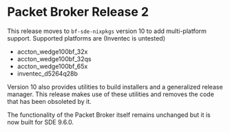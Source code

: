 # Packet Broker Release 2

This release moves to `bf-sde-nixpkgs` version 10 to add
multi-platform support. Supported platforms are (Inventec is untested)

   * accton_wedge100bf_32x
   * accton_wedge100bf_32qs
   * accton_wedge100bf_65x
   * inventec_d5264q28b

Version 10 also provides utilities to build installers and a
generalized release manager.  This release makes use of these
utilities and removes the code that has been obsoleted by it.

The functionality of the Packet Broker itself remains unchanged but it
is now built for SDE 9.6.0.

